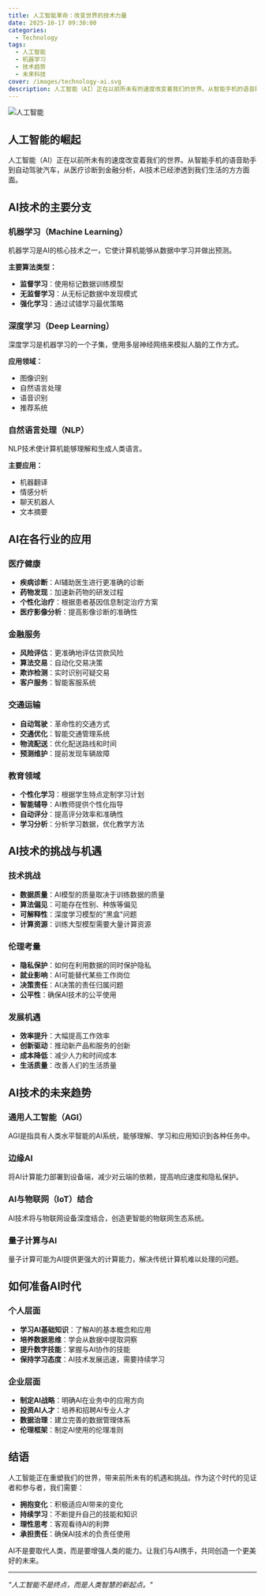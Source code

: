 ```yaml
---
title: 人工智能革命：改变世界的技术力量
date: 2025-10-17 09:30:00
categories: 
  - Technology
tags:
  - 人工智能
  - 机器学习
  - 技术趋势
  - 未来科技
cover: /images/technology-ai.svg
description: 人工智能（AI）正在以前所未有的速度改变着我们的世界。从智能手机的语音助手到自动驾驶汽车，从医疗诊断到金融分析，AI技术已经渗透到我们生活的方方面面。
---
```


![人工智能](/images/technology-ai.svg)

## 人工智能的崛起

人工智能（AI）正在以前所未有的速度改变着我们的世界。从智能手机的语音助手到自动驾驶汽车，从医疗诊断到金融分析，AI技术已经渗透到我们生活的方方面面。

## AI技术的主要分支

### 机器学习（Machine Learning）
机器学习是AI的核心技术之一，它使计算机能够从数据中学习并做出预测。

**主要算法类型：**
- **监督学习**：使用标记数据训练模型
- **无监督学习**：从无标记数据中发现模式
- **强化学习**：通过试错学习最优策略

### 深度学习（Deep Learning）
深度学习是机器学习的一个子集，使用多层神经网络来模拟人脑的工作方式。

**应用领域：**
- 图像识别
- 自然语言处理
- 语音识别
- 推荐系统

### 自然语言处理（NLP）
NLP技术使计算机能够理解和生成人类语言。

**主要应用：**
- 机器翻译
- 情感分析
- 聊天机器人
- 文本摘要

## AI在各行业的应用

### 医疗健康
- **疾病诊断**：AI辅助医生进行更准确的诊断
- **药物发现**：加速新药物的研发过程
- **个性化治疗**：根据患者基因信息制定治疗方案
- **医疗影像分析**：提高影像诊断的准确性

### 金融服务
- **风险评估**：更准确地评估贷款风险
- **算法交易**：自动化交易决策
- **欺诈检测**：实时识别可疑交易
- **客户服务**：智能客服系统

### 交通运输
- **自动驾驶**：革命性的交通方式
- **交通优化**：智能交通管理系统
- **物流配送**：优化配送路线和时间
- **预测维护**：提前发现车辆故障

### 教育领域
- **个性化学习**：根据学生特点定制学习计划
- **智能辅导**：AI教师提供个性化指导
- **自动评分**：提高评分效率和准确性
- **学习分析**：分析学习数据，优化教学方法

## AI技术的挑战与机遇

### 技术挑战
- **数据质量**：AI模型的质量取决于训练数据的质量
- **算法偏见**：可能存在性别、种族等偏见
- **可解释性**：深度学习模型的"黑盒"问题
- **计算资源**：训练大型模型需要大量计算资源

### 伦理考量
- **隐私保护**：如何在利用数据的同时保护隐私
- **就业影响**：AI可能替代某些工作岗位
- **决策责任**：AI决策的责任归属问题
- **公平性**：确保AI技术的公平使用

### 发展机遇
- **效率提升**：大幅提高工作效率
- **创新驱动**：推动新产品和服务的创新
- **成本降低**：减少人力和时间成本
- **生活质量**：改善人们的生活质量

## AI技术的未来趋势

### 通用人工智能（AGI）
AGI是指具有人类水平智能的AI系统，能够理解、学习和应用知识到各种任务中。

### 边缘AI
将AI计算能力部署到设备端，减少对云端的依赖，提高响应速度和隐私保护。

### AI与物联网（IoT）结合
AI技术将与物联网设备深度结合，创造更智能的物联网生态系统。

### 量子计算与AI
量子计算可能为AI提供更强大的计算能力，解决传统计算机难以处理的问题。

## 如何准备AI时代

### 个人层面
- **学习AI基础知识**：了解AI的基本概念和应用
- **培养数据思维**：学会从数据中提取洞察
- **提升数字技能**：掌握与AI协作的技能
- **保持学习态度**：AI技术发展迅速，需要持续学习

### 企业层面
- **制定AI战略**：明确AI在业务中的应用方向
- **投资AI人才**：培养和招聘AI专业人才
- **数据治理**：建立完善的数据管理体系
- **伦理框架**：制定AI使用的伦理准则

## 结语

人工智能正在重塑我们的世界，带来前所未有的机遇和挑战。作为这个时代的见证者和参与者，我们需要：

- **拥抱变化**：积极适应AI带来的变化
- **持续学习**：不断提升自己的技能和知识
- **理性思考**：客观看待AI的利弊
- **承担责任**：确保AI技术的负责任使用

AI不是要取代人类，而是要增强人类的能力。让我们与AI携手，共同创造一个更美好的未来。

---

*"人工智能不是终点，而是人类智慧的新起点。"*
